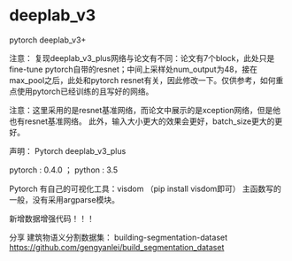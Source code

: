 # deeplab_v3
pytorch deeplab_v3+

注意：
    复现deeplab_v3_plus网络与论文有不同：论文有7个block，此处只是fine-tune pytorch自带的resnet；中间上采样处num_output为48，接在max_pool之后，此处和pytorch resnet有关，因此修改一下。仅供参考，如何重点使用pytorch已经训练的且写好的网络。

注意：这里采用的是resnet基准网络，而论文中展示的是xception网络，但是他也有resnet基准网络。
此外，输入大小更大的效果会更好，batch_size更大的更好。

声明：
  Pytorch deeplab_v3_plus
  
  pytorch : 0.4.0 ； python : 3.5

Pytorch 有自己的可视化工具：visdom  （pip install visdom即可）
主函数写的一般，没有采用argparse模块。

新增数据增强代码！！！

分享 建筑物语义分割数据集：
building-segmentation-dataset
https://github.com/gengyanlei/build_segmentation_dataset
